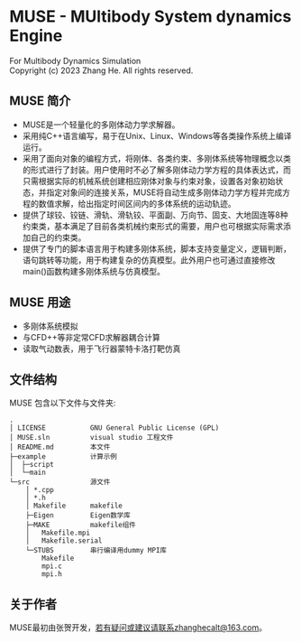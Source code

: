 # MUSE - MUltibody System dynamics Engine   
For Multibody Dynamics Simulation  
Copyright (c) 2023 Zhang He. All rights reserved.  

## MUSE 简介  
* MUSE是一个轻量化的多刚体动力学求解器。
* 采用纯C++语言编写，易于在Unix、Linux、Windows等各类操作系统上编译运行。  
* 采用了面向对象的编程方式，将刚体、各类约束、多刚体系统等物理概念以类的形式进行了封装。用户使用时不必了解多刚体动力学方程的具体表达式，而只需根据实际的机械系统创建相应刚体对象与约束对象，设置各对象初始状态，并指定对象间的连接关系，MUSE将自动生成多刚体动力学方程并完成方程的数值求解，给出指定时间区间内的多体系统的运动轨迹。  
* 提供了球铰、铰链、滑轨、滑轨铰、平面副、万向节、固支、大地固连等8种约束类，基本满足了目前各类机械约束形式的需要，用户也可根据实际需求添加自己的约束类。
* 提供了专门的脚本语言用于构建多刚体系统，脚本支持变量定义，逻辑判断，语句跳转等功能，用于构建复杂的仿真模型。此外用户也可通过直接修改main()函数构建多刚体系统与仿真模型。

## MUSE 用途  
* 多刚体系统模拟  
* 与CFD++等非定常CFD求解器耦合计算  
* 读取气动数表，用于飞行器蒙特卡洛打靶仿真  

## 文件结构 
MUSE 包含以下文件与文件夹:

```
.
│ LICENSE           GNU General Public License (GPL)  
│ MUSE.sln          visual studio 工程文件  
│ README.md         本文件       
├─example           计算示例
│  ├─script
│  └─main    
└─src               源文件
    │ *.cpp
    │ *.h
    │ Makefile      makefile
    ├─Eigen         Eigen数学库   
    ├─MAKE          makefile组件
    │   Makefile.mpi
    │   Makefile.serial 
    └─STUBS         串行编译用dummy MPI库
        Makefile
        mpi.c
        mpi.h
```

## 关于作者 
MUSE最初由张贺开发，若有疑问或建议请联系zhanghecalt@163.com。
